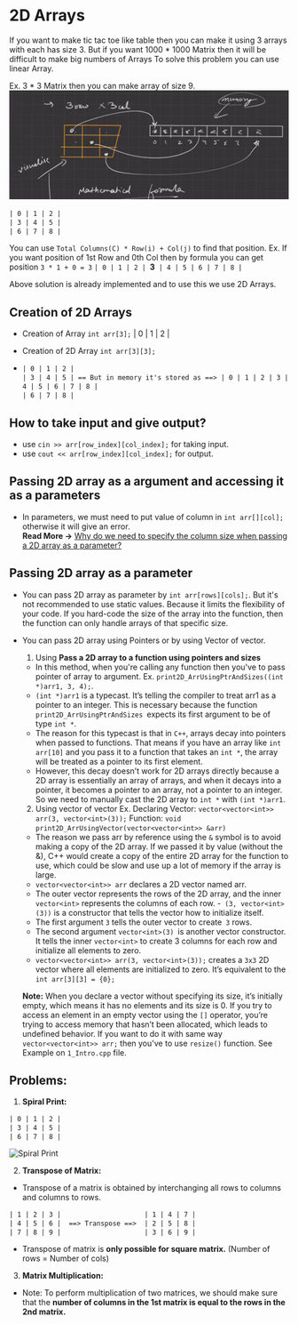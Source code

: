 # 2D Arrays

If you want to make tic tac toe like table then you can make it using 3 arrays with each has size 3.
But if you want 1000 * 1000 Matrix then it will be difficult to make big numbers of Arrays
To solve this problem you can use linear Array. 

Ex. 3 * 3 Matrix then you can make array of size 9.
![Visualization](images/image.png)

```
| 0 | 1 | 2 |
| 3 | 4 | 5 |
| 6 | 7 | 8 |
```

You can use `Total Columns(C) * Row(i) + Col(j)` to find that position.
Ex. If you want position of 1st Row and 0th Col then by formula you can get position `3 * 1 + 0 = 3`
`| 0 | 1 | 2 | `**3**` | 4 | 5 | 6 | 7 | 8 |`

Above solution is already implemented and to use this we use 2D Arrays.


## Creation of 2D Arrays
- Creation of Array `int arr[3];`
  | 0 | 1 | 2 |

- Creation of 2D Array `int arr[3][3];`
- ```
  | 0 | 1 | 2 |
  | 3 | 4 | 5 | == But in memory it's stored as ==> | 0 | 1 | 2 | 3 | 4 | 5 | 6 | 7 | 8 |
  | 6 | 7 | 8 |
  ```


## How to take input and give output?
- use `cin >> arr[row_index][col_index];` for taking input.
- use `cout << arr[row_index][col_index];` for output.


## Passing 2D array as a argument and accessing it as a parameters
- In parameters, we must need to put value of column in `int arr[][col];` otherwise it will give an error. <br>
**Read More ->** <a href="https://stackoverflow.com/questions/12813494/why-do-we-need-to-specify-the-column-size-when-passing-a-2d-array-as-a-parameter">Why do we need to specify the column size when passing a 2D array as a parameter?</a>


## Passing 2D array as a parameter
- You can pass 2D array as parameter by `int arr[rows][cols];`. But it's not recommended to use static values. Because it limits the flexibility of your code. If you hard-code the size of the array into the function, then the function can only handle arrays of that specific size.
- You can pass 2D array using Pointers or by using Vector of vector.
  1. Using **Pass a 2D array to a function using pointers and sizes**
    - In this method, when you're calling any function then you've to pass pointer of array to argument. Ex. `print2D_ArrUsingPtrAndSizes((int *)arr1, 3, 4);`.
    - `(int *)arr1` is a typecast. It’s telling the compiler to treat arr1 as a pointer to an integer. This is necessary because the function `print2D_ArrUsingPtrAndSizes `expects its first argument to be of type `int *`.
    - The reason for this typecast is that in `C++`, arrays decay into pointers when passed to functions. That means if you have an array like `int arr[10]` and you pass it to a function that takes an `int *`, the array will be treated as a pointer to its first element.
    - However, this decay doesn’t work for 2D arrays directly because a 2D array is essentially an array of arrays, and when it decays into a pointer, it becomes a pointer to an array, not a pointer to an integer. So we need to manually cast the 2D array to `int *` with `(int *)arr1`.
  
  2. Using vector of vector
    Ex. Declaring Vector: `vector<vector<int>> arr(3, vector<int>(3));`
        Function: `void print2D_ArrUsingVector(vector<vector<int>> &arr)`
    - The reason we pass arr by reference using the `&` symbol is to avoid making a copy of the 2D array. If we passed it by value (without the &), C++ would create a copy of the entire 2D array for the function to use, which could be slow and use up a lot of memory if the array is large.
    - `vector<vector<int>> arr` declares a 2D vector named arr.
    - The outer vector represents the rows of the 2D array, and the inner `vector<int>` represents the columns of each row.
    -` (3, vector<int>(3))` is a constructor that tells the vector how to initialize itself.
    - The first argument `3` tells the outer vector to create` 3` rows.
    - The second argument `vector<int>(3) `is another vector constructor. It tells the inner `vector<int>` to create 3 columns for each row and initialize all elements to zero.
    - `vector<vector<int>> arr(3, vector<int>(3));` creates a `3x3` 2D vector where all elements are initialized to zero. It’s equivalent to the `int arr[3][3] = {0};`
    
    **Note:** When you declare a vector without specifying its size, it’s initially empty, which means it has no elements and its size is 0. If you try to access an element in an empty vector using the `[]` operator, you’re trying to access memory that hasn’t been allocated, which leads to undefined behavior.
    If you want to do it with same way `vector<vector<int>> arr;` then you've to use `resize()` function. See Example on `1_Intro.cpp` file.

  
## Problems:
1. **Spiral Print:**
```
| 0 | 1 | 2 |
| 3 | 4 | 5 |
| 6 | 7 | 8 |
```

![Spiral Print](images/image-1.png)

2. **Transpose of Matrix:**
-  Transpose of a matrix is obtained by interchanging all rows to columns and columns to rows.
```
| 1 | 2 | 3 |                     | 1 | 4 | 7 |
| 4 | 5 | 6 |  ==> Transpose ==>  | 2 | 5 | 8 |
| 7 | 8 | 9 |                     | 3 | 6 | 9 |
```
- Transpose of matrix is **only possible for square matrix.** (Number of rows = Number of cols)

3. **Matrix Multiplication:**
- Note: To perform multiplication of two matrices, we should make sure that the **number of columns in the 1st matrix is equal to the rows in the 2nd matrix.**